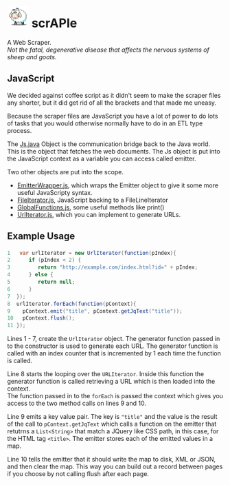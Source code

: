 ![Scrapie](src/main/images/sheepVeryVerySmall.png) scrAPIe
=======

A Web Scraper.  
_Not the fatal, degenerative disease that affects the nervous systems of sheep and goats._

JavaScript
----

We decided against coffee script as it didn't seem to make the scraper files any shorter, but it 
did get rid of all the brackets and that made me uneasy.  

Because the scraper files are JavaScript you have a lot of power to do lots of tasks that you
would otherwise normally have to do in an ETL type process.


The [Js.java](src/main/java/com/wp/scrapie/Js.java)  Object is the communication bridge back 
to the Java world.  This is the object that fetches the web documents.  The Js object is put
into the JavaScript context as a variable you can access called emitter.

Two other objects are put into the scope.  

- [EmitterWrapper.js](src/main/js/EmitterWrapper.js), which wraps the Emitter object to give it some more useful JavaScripty syntax.
- [FileIterator.js](src/main/js/FileIterator.js), JavaScript backing to a FileLineIterator   
- [GlobalFunctions.js](src/main/js/GlobalFunctions.js), some useful methods like print()
- [UrlIterator.js](src/main/UrlIterator.js), which you can implement to generate URLs.


Example Usage
-----

```Java
1   var urlIterator = new UrlIterator(function(pIndex){
2      if (pIndex < 2) {
3		  return "http://example.com/index.html?id=" + pIndex;
4	   } else {
5 		  return null;
6	   }
7  });
8  urlIterator.forEach(function(pContext){
9    pContext.emit("title", pContext.getJqText("title"));
10   pContext.flush();
11 });
```

Lines 1 - 7, create the `UrlIterator` object.  The generator function passed in to the constructor
is used to generate each URL.  The generator function is called with an index counter
that is incremented by 1 each time the function is called. 

Line 8 starts the looping over the `URLIterator`.  Inside this function the generator function is 
called retrieving a URL which is then loaded into the context.    
The function passed in to the `forEach` is  passed the context which gives you access to the two 
method calls on lines 9 and 10.

Line 9 emits a key value pair.  The key is `"title"` and the value is the result of the call to
`pContext.getJqText` which calls a function on the emitter that retutrns a `List<String>` 
that match a JQuery like CSS path, in this case, for the HTML tag `<title>`. 
The emitter stores each of the emitted values in a map.
  
Line 10 tells the emitter that it should 
write the map to disk, XML or JSON, and then clear the map.  This way you can build out a record
between pages if you choose by not calling flush after each page.
